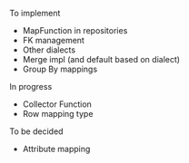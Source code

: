 To implement
* MapFunction in repositories
* FK management
* Other dialects
* Merge impl (and default based on dialect)
* Group By mappings

In progress
* Collector Function
* Row mapping type

To be decided
* Attribute mapping